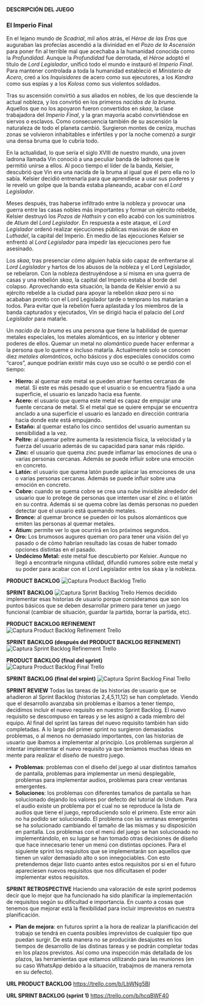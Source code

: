 **DESCRIPCIÓN DEL JUEGO**
### El Imperio Final

En el lejano mundo de *Scadrial*, mil años atrás, el *Héroe de las Eras* que auguraban las profecías ascendió a la divinidad en el *Pozo de la Ascensión* para poner fin al terrible mal que acechaba a la humanidad conocida como la *Profundidad*. Aunque la *Profundidad* fue derrotada, el *Héroe* adoptó el título de *Lord Legislador*, unificó todo el mundo e instauró el *Imperio Final*. Para mantener controlada a toda la humanidad estableció el *Ministerio de Acero*, creó a los *Inquisidores* de acero como sus ejecutores, a los *Kandra* como sus espías y a los *Koloss* como sus violentos soldados.

Tras su ascensión convirtió a sus aliados en nobles, de los que desciende la actual nobleza, y los convirtió en los primeros *nacidos de la bruma*. Aquellos que no los apoyaron fueron convertidos en *skaa*, la clase trabajadora del *Imperio Final*, y la gran mayoría acabó convirtiéndose en siervos o esclavos. Como consecuencia también de su ascensión la naturaleza de todo el planeta cambió. Surgieron montes de ceniza, muchas zonas se volvieron inhabitables e infértiles y por la noche comenzó a surgir una densa bruma que lo cubría todo. 

En la actualidad, lo que sería el siglo XVIII de nuestro mundo, una joven ladrona llamada Vin conoció a una peculiar banda de ladrones que le permitió unirse a ellos. Al poco tiempo el líder de la banda, Kelsier, descubrió que Vin era una nacida de la bruma al igual que él pero ella no lo sabía. Kelsier decidió entrenarla para que aprendiese a usar sus poderes y le reveló un golpe que la banda estaba planeando, acabar con el *Lord Legislador*.

Meses después, tras haberse infiltrado entre la nobleza y provocar una guerra entre las casas nobles  más importantes y formar un ejército rebelde, Kelsier destruyó los *Pozos de Hathsin* y con ello acabó con los suministros de *Atium* del *Lord Legislador*. En respuesta a este ataque, el *Lord Legislador* ordenó realizar ejecuciones públicas masivas de *skaa* en *Luthadel*, la capital del Imperio. En medio de las ejecuciones Kelsier se enfrentó al *Lord Legislador* para impedir las ejecuciones pero fue asesinado. 

Los *skaa*, tras presenciar cómo alguien había sido capaz de enfrentarse al *Lord Legislador* y hartos de los abusos de la nobleza y el Lord Legislador, se rebelaron. Con la nobleza destruyéndose a sí misma en una guerra de casas y una rebelión *skaa*, la capital del Imperio estaba al borde del colapso. Aprovechando esta situación, la banda de Kelsier envió a su ejército rebelde a la ciudad para apoyar la rebelión *skaa* pero si no acababan pronto con el Lord Legislador tarde o temprano los matarían a todos. Para evitar que la rebelión fuera aplastada y los miembros de la banda capturados y ejecutados, Vin se dirigió hacia el palacio del *Lord Legislador* para matarle.

Un *nacido de la bruma* es una persona que tiene la habilidad de quemar metales especiales, los metales alománticos,  en su interior y obtener poderes de ellos. Quemar un metal no *alomántico* puede hacer enfermar a la persona que lo queme o incluso matarla. Actualmente solo se conocen diez *metales alománticos*, ocho básicos y dos especiales conocidos como “caros”, aunque podrían existir más cuyo uso se ocultó o se perdió con el tiempo: 
- **Hierro:** al quemar este metal se pueden atraer fuentes cercanas de metal. Si este es más pesado que el usuario o se encuentra fijado a una superficie, el usuario es lanzado hacia esa fuente.
- **Acero:** el usuario que quema este metal es capaz de empujar una fuente cercana de metal. Si el metal que se quiere empujar se encuentra anclado a una superficie el usuario es lanzado en dirección contraria hacia donde este está empujando. 
- **Estaño:** al quemar estaño los cinco sentidos del usuario aumentan su sensibilidad a la vez.
- **Peltre:** al quemar peltre aumenta la resistencia física, la velocidad y la fuerza del usuario además de su capacidad para sanar más rápido.
- **Zinc:** el usuario que quema zinc puede inflamar las emociones de una o varias personas cercanas. Además se puede influir sobre una emoción en concreto.
- **Latón:** el usuario que quema latón puede aplacar las emociones de una o varias personas cercanas. Además se puede influir sobre una emoción en concreto.
- **Cobre:** cuando se quema cobre se crea una nube invisible alrededor del usuario que lo protege de personas que intenten usar el zinc o el latón en su contra. Además si se quema cobre las demás personas no pueden detectar que el usuario está quemando metales.
- **Bronce:** al quemar bronce se pueden oír los pulsos alománticos que emiten las personas al quemar metales. 
- **Atium:** permite ver lo que ocurrirá en los próximos segundos.
- **Oro:** Los brumosos augures queman oro para tener una visión del yo pasado o de cómo habrían resultado las cosas de haber tomado opciones distintas en el pasado. 
- **Undécimo Metal:** este metal fue descubierto por Kelsier. Aunque no llegó a encontrarle ninguna utilidad, difundió rumores sobre este metal y su poder para acabar con el Lord Legislador entre los skaa y la nobleza.


**PRODUCT BACKLOG**
![Captura Product Backlog Trello](https://github.com/PracticasDesarrolloAgil/Practica_2/blob/master/product_backlog.PNG)

**SPRINT BACKLOG**
![Captura Sprint Backlog Trello](https://github.com/PracticasDesarrolloAgil/Practica_2/blob/master/sprint1_inicio.PNG)
Hemos decidido implementar esas historias de usuario porque consideramos que son los puntos básicos que se deben desarrollar primero
para tener un juego funcional (cambiar de situación, guardar la partida, borrar la partida, etc).

**PRODUCT BACKLOG REFINEMENT**
![Captura Product Backlog Refinement Trello](https://github.com/PracticasDesarrolloAgil/Practica_2/blob/master/pb_refinement_inicio.PNG)

**SPRINT BACKLOG (después del PRODUCT BACKLOG REFINEMENT)**
![Captura Sprint Backlog Refinement Trello](https://github.com/PracticasDesarrolloAgil/Practica_2/blob/master/sprint_refinement.PNG) 

**PRODUCT BACKLOG (final del sprint)**
![Captura Product Backlog Final Trello](https://github.com/PracticasDesarrolloAgil/Practica_2/blob/master/pb_refinement.PNG)

**SPRINT BACKLOG (final del srpint)**
![Captura Sprint Backlog Final Trello](https://github.com/PracticasDesarrolloAgil/Practica_2/blob/master/sprint1_final.PNG)

**SPRINT REVIEW**
  Todas las tareas de las historias de usuario que se añadieron al Sprint Backlog (historias 2,4,5,11,12) se han completado. 
Viendo que el desarrollo avanzaba sin problemas e íbamos a tener tiempo, decidimos incluir el nuevo requisito en nuestro
Sprint Backlog. El nuevo requisito se descompuso en tareas y se les asignó a cada miembro del equipo. Al final del sprint
las tareas del nuevo requisito también han sido completadas.
  A lo largo del primer sprint no surgieron demasiados problemas, o al menos no demasiado importantes, con las historias de 
 usuario que íbamos a implementar al principio. Los problemas surgieron al intentar implementar el nuevo requisito ya que teníamos
 muchas ideas en mente para realizar el diseño de nuestro juego.
 - **Problemas**: problemas con el diseño del juego al usar distintos tamaños de pantalla, problemas para implementar un menú
 desplegable, problemas para implementar audios, problemas para crear ventanas emergentes.
 - **Soluciones**: los problemas con diferentes tamaños de pantalla se han solucionado dejando los valores por defecto del tutorial
 de Undum. Para el audio existe un problema por el cual no se reproduce la lista de audios que tiene el juego, reproduciendo solo el 
 primero. Este error aún no ha podido ser solucionado. El problema con las ventanas emergentes se ha solucionado cambiando el tamaño
 de las mismas y su disposición en pantalla. Los problemas con el menú del juego se han solucionado no implementándolo, en su lugar
 se han tomado otras decisiones de diseño que hace innecesario tener un menú con distintas opciones.
Para el siguiente sprint los requisitos que se implementarán son aquellos que tienen un valor demasiado alto o son innegociables. Con esto pretendemos dejar listo cuanto antes estos requisitos por si en el futuro apareciesen nuevos requisitos que nos dificultasen
el poder implementar estos requisitos.
 
**SPRINT RETROSPECTIVE**
Haciendo una valoración de este sprint podemos decir que lo mejor que ha funcionado ha sido planificar la implementación de requisitos
según su dificultad e importancia. En cuanto a cosas que tenemos que mejorar está la flexibilidad para incluir imprevistos en nuestra
planificación. 
 - **Plan de mejora**: en futuros sprint a la hora de realizar la planificación del trabajo se tendrá en cuenta posibles imprevistos
 de cualquier tipo que puedan surgir. De esta manera no se producirán desajustes en los tiempos de desarrollo de las distinas tareas 
 y se podrán completar todas en los plazos previstos. 
 Así como una inspección más detallada de los plazos, las herramientas que estamos utilizando para las reuniones (en su caso WhatsApp debido a la situación, trabajmos de manera remota en su defecto).
 
**URL PRODUCT BACKLOG**
https://trello.com/b/LbWNg5BI

**URL SPRINT BACKLOG (sprint 1)**
https://trello.com/b/hcqBWF40
